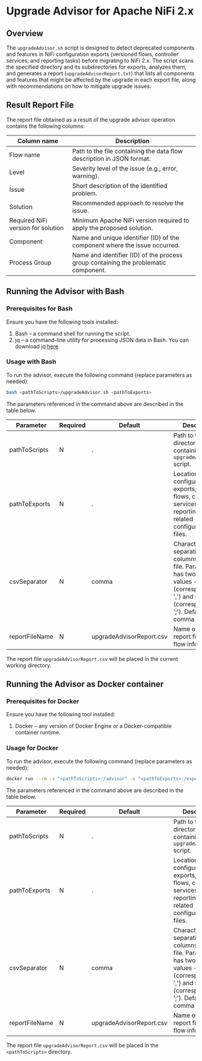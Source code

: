 # Upgrade Advisor for Apache NiFi 2.x

## Overview

The `upgradeAdvisor.sh` script is designed to detect deprecated components and features in NiFi configuration exports (versioned flows, controller services, and reporting tasks) before migrating to NiFi 2.x.
The script scans the specified directory and its subdirectories for exports, analyzes them, and generates a report (`upgradeAdvisorReport.txt`) that lists all components and features that might be affected by the upgrade in each export file, along with recommendations on how to mitigate upgrade issues.

## Result Report File

The report file obtained as a result of the upgrade advisor operation contains the following columns:

| Column name                        | Description                                                                         |
|------------------------------------|-------------------------------------------------------------------------------------|
| Flow name                          | Path to the file containing the data flow description in JSON format.               |
| Level                              | Severity level of the issue (e.g., error, warning).                                 |
| Issue                              | Short description of the identified problem.                                        |
| Solution                           | Recommended approach to resolve the issue.                                          |
| Required NiFi version for solution | Minimum Apache NiFi version required to apply the proposed solution.                |
| Component                          | Name and unique identifier (ID) of the component where the issue occurred.          |
| Process Group                      | Name and identifier (ID) of the process group containing the problematic component. |

## Running the Advisor with Bash

### Prerequisites for Bash

Ensure you have the following tools installed:
1. Bash – a command shell for running the script.
2. jq – a command-line utility for processing JSON data in Bash. You can download jq [here](https://jqlang.org/download/).

### Usage with Bash

To run the advisor, execute the following command (replace parameters as needed):
```bash
bash <pathToScripts>/upgradeAdvisor.sh <pathToExports>
```

The parameters referenced in the command above are described in the table below.

| Parameter      | Required | Default                  | Description                                                                                                                                                                |
|----------------|----------|--------------------------|----------------------------------------------------------------------------------------------------------------------------------------------------------------------------|
| pathToScripts  | N        | .                        | Path to the directory containing the `upgradeAdvisor.sh` script.                                                                                                           |
| pathToExports  | N        | .                        | Location of NiFi configuration exports, including flows, controller services, reporting tasks, or related configuration files.                                             |
| csvSeparator   | N        | comma                    | Character for separating columns in csv file. Parameter has two available values -- comma (corresponds to ',') and semicolon (corresponds to ';'). Default is comma (','). |
| reportFileName | N        | upgradeAdvisorReport.csv | Name of the report file with flow information.                                                                                                                             |

The report file `upgradeAdvisorReport.csv` will be placed in the current working directory.

## Running the Advisor as Docker container

### Prerequisites for Docker

Ensure you have the following tool installed:
1. Docker – any version of Docker Engine or a Docker-compatible container runtime.

### Usage for Docker

To run the advisor, execute the following command (replace parameters as needed):
```bash
docker run --rm -v "<pathToScripts>:/advisor" -v "<pathToExports>:/export" -w "/advisor/" --entrypoint=/bin/bash ghcr.io/netcracker/nifi-registry:1.0.3 upgradeAdvisor.sh /export/
```

The parameters referenced in the command above are described in the table below.

| Parameter      | Required | Default                  | Description                                                                                                                                                                |
|----------------|----------|--------------------------|----------------------------------------------------------------------------------------------------------------------------------------------------------------------------|
| pathToScripts  | N        | .                        | Path to the directory containing the `upgradeAdvisor.sh` script.                                                                                                           |
| pathToExports  | N        | .                        | Location of NiFi configuration exports, including flows, controller services, reporting tasks, or related configuration files.                                             |
| csvSeparator   | N        | comma                    | Character for separating columns in csv file. Parameter has two available values -- comma (corresponds to ',') and semicolon (corresponds to ';'). Default is comma (','). |
| reportFileName | N        | upgradeAdvisorReport.csv | Name of the report file with flow information.                                                                                                                             |


The report file `upgradeAdvisorReport.csv` will be placed in the `<pathToScripts>` directory.
